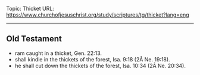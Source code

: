 Topic: Thicket
URL: https://www.churchofjesuschrist.org/study/scriptures/tg/thicket?lang=eng

---

## Old Testament

- ram caught in a thicket, Gen. 22:13.
- shall kindle in the thickets of the forest, Isa. 9:18 (2Â Ne. 19:18).
- he shall cut down the thickets of the forest, Isa. 10:34 (2Â Ne. 20:34).

